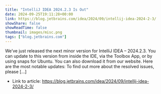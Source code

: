 ```yaml
---
title: "IntelliJ IDEA 2024.2.3 Is Out"
date: 2024-09-25T19:11:28+00:00
link: https://blog.jetbrains.com/idea/2024/09/intellij-idea-2024-2-3/
showShare: false
showReadTime: false
thumbnail: images/misc.png
tags: ["blog.jetbrains.com"]
---
```

We’ve just released the next minor version for IntelliJ IDEA – 2024.2.3. You can update to this version from inside the IDE, via the Toolbox App, or by using snaps for Ubuntu. You can also download it from our website. Here are the most notable updates: To find out more about the resolved issues, please […]

- Link to article: https://blog.jetbrains.com/idea/2024/09/intellij-idea-2024-2-3/